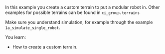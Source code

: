 In this example you create a custom terrain to put a modular robot in.
Other examples for possible terrains can be found in `ci_group.terrains`

Make sure you understand simulation, for example through the example `1a_simulate_single_robot`.

You learn:
- How to create a custom terrain.
